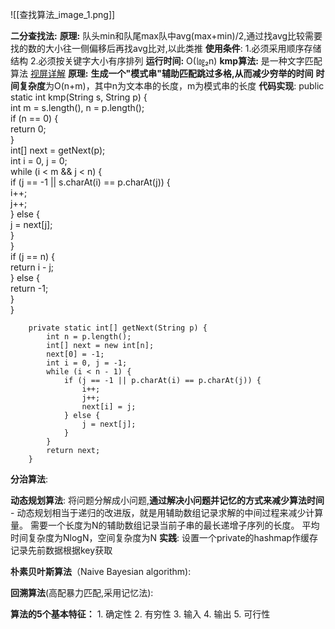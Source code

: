 ![[查找算法_image_1.png]]

**二分查找法:**
	**原理:**
	队头min和队尾max队中avg(max+min)/2,通过找avg比较需要找的数的大小往一侧偏移后再找avg比对,以此类推
	**使用条件**: 1.必须采用顺序存储结构 2.必须按关键字大小有序排列
	**运行时间:** O(㏒₂n)
**kmp算法:**
	是一种文字匹配算法
	[视屏详解](https://www.youtube.com/watch?v=af1oqpnH1vA)
	**原理:**  **生成一个"模式串"辅助匹配跳过多格,从而减少穷举的时间**
	**时间复杂度**为O(n+m)，其中n为文本串的长度，m为模式串的长度
	**代码实现**:
		public static int kmp(String s, String p) {  
		    int m = s.length(), n = p.length();  
		    if (n == 0) {  
		        return 0;  
		    }  
		    int[] next = getNext(p);  
		    int i = 0, j = 0;  
		    while (i < m && j < n) {  
		        if (j == -1 || s.charAt(i) == p.charAt(j)) {  
		            i++;  
		            j++;  
		        } else {  
		            j = next[j];  
		        }  
		    }  
		    if (j == n) {  
		        return i - j;  
		    } else {  
		        return -1;  
		    }  
		}  
		  
		private static int[] getNext(String p) {  
		    int n = p.length();  
		    int[] next = new int[n];  
		    next[0] = -1;  
		    int i = 0, j = -1;  
		    while (i < n - 1) {  
		        if (j == -1 || p.charAt(i) == p.charAt(j)) {  
		            i++;  
		            j++;  
		            next[i] = j;  
		        } else {  
		            j = next[j];  
		        }  
		    }  
		    return next;  
		}
**分治算法**:

**动态规划算法**:
	将问题分解成小问题,**通过解决小问题并记忆的方式来减少算法时间**
	-
	动态规划相当于递归的改进版，就是用辅助数组记录求解的中间过程来减少计算量。 需要一个长度为N的辅助数组记录当前子串的最长递增子序列的长度。 平均时间复杂度为NlogN，空间复杂度为N
	**实践**:
		设置一个private的hashmap作缓存记录先前数据根据key获取





**朴素贝叶斯算法**（Naive Bayesian algorithm):

**回溯算法**(高配暴力匹配,采用记忆法):

**算法的5个基本特征：**
	1. 确定性
	2. 有穷性
	3. 输入
	4. 输出
	5. 可行性












